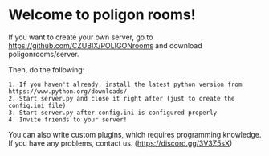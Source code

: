 # Welcome to poligon rooms!

If you want to create your own server, go to https://github.com/CZUBIX/POLIGONrooms and download poligonrooms/server.

Then, do the following:

    1. If you haven't already, install the latest python version from https://www.python.org/downloads/
    2. Start server.py and close it right after (just to create the config.ini file)
    3. Start server.py after config.ini is configured properly
    4. Invite friends to your server!
    
You can also write custom plugins, which requires programming knowledge. If you have any problems, contact us. (https://discord.gg/3V3Z5sX)
